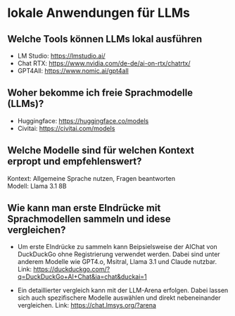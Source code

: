 # lokale Anwendungen für LLMs

## Welche Tools können LLMs lokal ausführen

- LM Studio:    https://lmstudio.ai/
- Chat RTX:     https://www.nvidia.com/de-de/ai-on-rtx/chatrtx/
- GPT4All:      https://www.nomic.ai/gpt4all 

## Woher bekomme ich freie Sprachmodelle (LLMs)?

- Huggingface:  https://huggingface.co/models
- Civitai:      https://civitai.com/models 

## Welche Modelle sind für welchen Kontext erpropt und empfehlenswert?

Kontext:        Allgemeine Sprache nutzen, Fragen beantworten    
Modell:         Llama 3.1 8B


## Wie kann man erste EIndrücke mit Sprachmodellen sammeln und idese vergleichen?

- Um erste EIndrücke zu sammeln kann Beipsielsweise der AIChat von DuckDuckGo ohne Registrierung verwendet werden. Dabei sind unter anderem Modelle wie GPT4.o, Msitral, Llama 3.1 und Claude nutzbar. Link: https://duckduckgo.com/?q=DuckDuckGo+AI+Chat&ia=chat&duckai=1 

- Ein detaillierter vergleich kann mit der LLM-Arena erfolgen. Dabei lassen sich auch spezifischere Modelle auswählen und direkt nebeneinander vergleichen. Link: https://chat.lmsys.org/?arena

